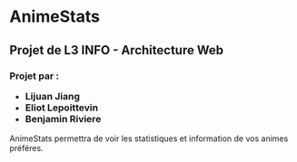<DOCTYPE html>
  <head>
  </head>
  <body>
    <h1>AnimeStats</h1>
    <h2>Projet de L3 INFO - Architecture Web</h3>
      <h3>Projet par : <ul>
      <li> Lijuan Jiang</li>
      <li> Eliot Lepoittevin</li> 
      <li> Benjamin Riviere</li> 
    </ul></h2>
    <p>AnimeStats permettra de voir les statistiques et information de vos animes préféres.</p>
  </body>
</html>
